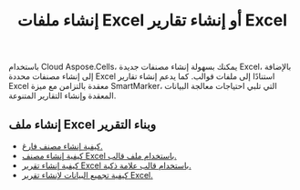 ﻿---
title: إنشاء ملفات Excel أو إنشاء تقارير Excel
second_title: Documen
type: docs
url: /ar/creating-files-and-reports/
aliases: [/workbook/create/]
linktitle: إنشاء Excel والإبلاغ
keywords: Create document, Generate report, Excel report, Dynamic repor
description: إنشاء مستندات أو تقارير جديدة يمكن أن تتضمن مخططات وجداول وعناصر تصور البيانات الأخرى
weight: 10
kwords: إنشاء مستند، إنشاء تقرير، تقرير Excel، تقرير ديناميكي
---
باستخدام Cloud Aspose.Cells، يمكنك بسهولة إنشاء مصنفات جديدة Excel، بالإضافة إلى إنشاء مصنفات محددة Excel استنادًا إلى ملفات قوالب. كما يدعم إنشاء تقارير Excel معقدة بالتزامن مع ميزة SmartMarker، التي تلبي احتياجات معالجة البيانات المعقدة وإنشاء التقارير المتنوعة.

## إنشاء ملف Excel وبناء التقرير

- [كيفية إنشاء مصنف فارغ.](/cells/ar/create-an-empty-excel-file/)
- [كيفية إنشاء مصنف Excel باستخدام ملف قالب.](/cells/ar/create-an-excel-file-with-template-file/)
- [كيفية إنشاء تقرير Excel باستخدام قالب علامة ذكية.](/cells/ar/build-report-with-smart-marker/)
- [كيفية تجميع البيانات لإنشاء تقرير Excel.](/cells/ar/assembly-data-for-the-creation-of-an-excel-report/)
